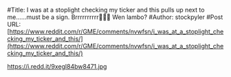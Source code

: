 #Title: I was at a stoplight checking my ticker and this pulls up next to me......must be a sign. Brrrrrrrrrr🦍🚀🌝 Wen lambo?
#Author: stockpyler
#Post URL: [https://www.reddit.com/r/GME/comments/nvwfsn/i_was_at_a_stoplight_checking_my_ticker_and_this/](https://www.reddit.com/r/GME/comments/nvwfsn/i_was_at_a_stoplight_checking_my_ticker_and_this/)


https://i.redd.it/9xegl84bw8471.jpg